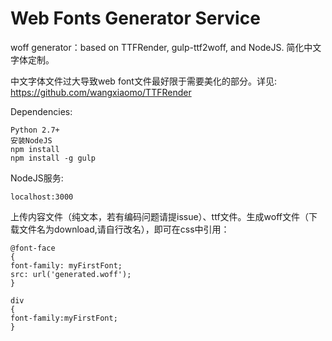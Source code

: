 Web Fonts Generator Service
===========================

woff generator：based on TTFRender, gulp-ttf2woff, and NodeJS. 简化中文字体定制。

中文字体文件过大导致web font文件最好限于需要美化的部分。详见:
https://github.com/wangxiaomo/TTFRender

Dependencies:

```
Python 2.7+
安装NodeJS
npm install
npm install -g gulp
```

NodeJS服务:
```
localhost:3000
```
上传内容文件（纯文本，若有编码问题请提issue）、ttf文件。生成woff文件（下载文件名为download,请自行改名），即可在css中引用：

```
@font-face
{
font-family: myFirstFont;
src: url('generated.woff');
}

div
{
font-family:myFirstFont;
}

```
